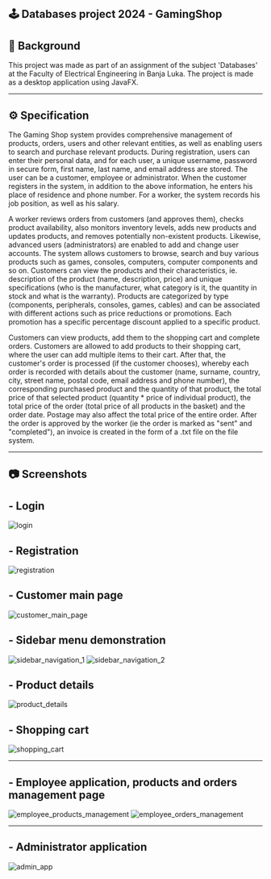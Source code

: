 ## 🕹️ Databases project 2024 - GamingShop

## 📖 Background

This project was made as part of an assignment of the subject 'Databases' at the Faculty of Electrical Engineering in Banja Luka. The project is made as a desktop application using JavaFX.

---

## ⚙️ Specification

The Gaming Shop system provides comprehensive management of products, orders, users and other relevant entities, as well as enabling users to search and purchase relevant products.
During registration, users can enter their personal data, and for each user, a unique username, password in secure form, first name, last name, and email address are stored. The user can be a customer, employee or administrator. When the customer registers in the system, in addition to the above information, he enters his place of residence and phone number. For a worker, the system records his job position, as well as his salary.

A worker reviews orders from customers (and approves them), checks product availability, also monitors inventory levels, adds new products and updates products, and removes potentially non-existent products. Likewise, advanced users (administrators) are enabled to add and change user accounts.
The system allows customers to browse, search and buy various products such as games, consoles, computers, computer components and so on. Customers can view the products and their characteristics, ie. description of the product (name, description, price) and unique specifications (who is the manufacturer, what category is it, the quantity in stock and what is the warranty). Products are categorized by type (components, peripherals, consoles, games, cables) and can be associated with different actions such as price reductions or promotions. Each promotion has a specific percentage discount applied to a specific product.

Customers can view products, add them to the shopping cart and complete orders. Customers are allowed to add products to their shopping cart, where the user can add multiple items to their cart. After that, the customer's order is processed (if the customer chooses), whereby each order is recorded with details about the customer (name, surname, country, city, street name, postal code, email address and phone number), the corresponding purchased product and the quantity of that product, the total price of that selected product (quantity * price of individual product), the total price of the order (total price of all products in the basket) and the order date. Postage may also affect the total price of the entire order. After the order is approved by the worker (ie the order is marked as "sent" and "completed"), an invoice is created in the form of a .txt file on the file system.

---

## 📷 Screenshots

## - Login
![login](https://github.com/user-attachments/assets/9b02c9aa-ad2c-46e2-b643-2c7292694b3b)
## - Registration
![registration](https://github.com/user-attachments/assets/ddfabf79-cbed-48c9-8af7-c7b69cdae6ee)
## - Customer main page
![customer_main_page](https://github.com/user-attachments/assets/6f31983c-89a7-4f99-b006-5632aac307fb)
## - Sidebar menu demonstration
![sidebar_navigation_1](https://github.com/user-attachments/assets/306a67dc-5b97-41d7-86c3-ebb6e0ab2309)
![sidebar_navigation_2](https://github.com/user-attachments/assets/879c5c20-f684-4ab9-97ec-765d5ea62c2e)
## - Product details
![product_details](https://github.com/user-attachments/assets/bac57849-b240-481c-bb57-f8d5e8d7c5b9)
## - Shopping cart
![shopping_cart](https://github.com/user-attachments/assets/def2fa19-97ad-4049-a90b-26a40072a0a1)

--- 

## - Employee application, products and orders management page
![employee_products_management](https://github.com/user-attachments/assets/601373b8-5983-4817-9cd2-d55c655aed0a)
![employee_orders_management](https://github.com/user-attachments/assets/260343ea-83ff-47d9-b68c-f8218f028cae)

---

## - Administrator application
![admin_app](https://github.com/user-attachments/assets/d5e514a1-1f12-4e67-8069-fae4361655c6)
